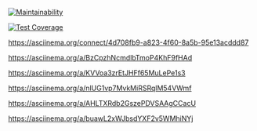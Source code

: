 [![Maintainability](https://api.codeclimate.com/v1/badges/fa79140709a0bccbd735/maintainability)](https://codeclimate.com/github/Walle1997/frontend-project-44/maintainability)

[![Test Coverage](https://api.codeclimate.com/v1/badges/fa79140709a0bccbd735/test_coverage)](https://codeclimate.com/github/Walle1997/frontend-project-44/test_coverage)

https://asciinema.org/connect/4d708fb9-a823-4f60-8a5b-95e13acddd87

https://asciinema.org/a/BzCpzhNcmdlbTmoP4KhF9fHAd

https://asciinema.org/a/KVVoa3zrEtJHFf65MuLePe1s3

https://asciinema.org/a/nlUG1vp7MvkMiRSRqlM54VWmf

https://asciinema.org/a/AHLTXRdb2GszePDVSAAgCCacU

https://asciinema.org/a/buawL2xWJbsdYXF2v5WMhiNYj